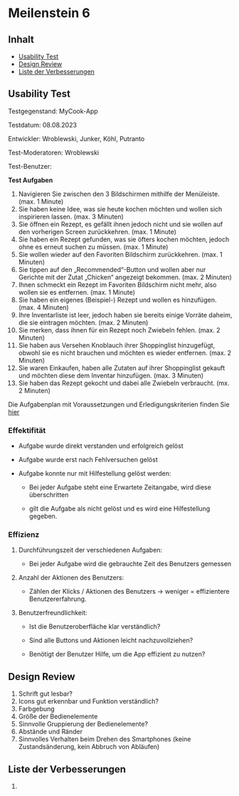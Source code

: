 # Meilenstein 6

## Inhalt

*  [Usability Test](#usability-test)
*  [Design Review](#design-review)
*  [Liste der Verbesserungen](#liste-der-verbesserungen)

## Usability Test

Testgegenstand: MyCook-App

Testdatum: 08.08.2023

Entwickler: Wroblewski, Junker, Köhl, Putranto

Test-Moderatoren: Wroblewski

Test-Benutzer: 

**Test Aufgaben**

1. Navigieren Sie zwischen den 3 Bildschirmen mithilfe der Menüleiste.
(max. 1 Minute)
2. Sie haben keine Idee, was sie heute kochen möchten und wollen sich inspirieren
lassen. (max. 3 Minuten)
3. Sie öffnen ein Rezept, es gefällt ihnen jedoch nicht und sie wollen auf den
vorherigen Screen zurückkehren. (max. 1 Minute)
4. Sie haben ein Rezept gefunden, was sie öfters kochen möchten, jedoch ohne es
erneut suchen zu müssen. (max. 1 Minute)
5. Sie wollen wieder auf den Favoriten Bildschirm zurückkehren. (max. 1 Minuten)
6. Sie tippen auf den „Recommended“-Button und wollen aber nur Gerichte mit der
Zutat „Chicken“ angezeigt bekommen. (max. 2 Minuten)
7. Ihnen schmeckt ein Rezept im Favoriten Bildschirm nicht mehr, also wollen sie es
entfernen. (max. 1 Minute)
8. Sie haben ein eigenes (Beispiel-) Rezept und wollen es hinzufügen.
(max. 4 Minuten)
9. Ihre Inventarliste ist leer, jedoch haben sie bereits einige Vorräte daheim, die sie
eintragen möchten. (max. 2 Minuten)
10. Sie merken, dass ihnen für ein Rezept noch Zwiebeln fehlen. (max. 2 Minuten)
11. Sie haben aus Versehen Knoblauch ihrer Shoppinglist hinzugefügt, obwohl sie es
nicht brauchen und möchten es wieder entfernen. (max. 2 Minuten)
12. Sie waren Einkaufen, haben alle Zutaten auf ihrer Shoppinglist gekauft und
möchten diese dem Inventar hinzufügen. (max. 3 Minuten)
13. Sie haben das Rezept gekocht und dabei alle Zwiebeln verbraucht. (mx. 2 Minuten)

Die Aufgabenplan mit Voraussetzungen und Erledigungskriterien finden Sie [hier](https://code.fbi.h-da.de/human-computer-interaction/HCI_SS23_Meyer/HCI_SS23_Meyer_Gruppe3-Junker_Kohl_Putranto_Wroblewski/-/blob/main/Meilenstein%206/Aufgabenplan.pdf)

### Effektifität

- Aufgabe wurde direkt verstanden und erfolgreich gelöst
- Aufgabe wurde erst nach Fehlversuchen gelöst
- Aufgabe konnte nur mit Hilfestellung gelöst werden:

    - Bei jeder Aufgabe steht eine Erwartete Zeitangabe, wird diese überschritten

    - gilt die Aufgabe als nicht gelöst und es wird eine Hilfestellung gegeben.


### Effizienz

1. Durchführungszeit der verschiedenen Aufgaben:

    - Bei jeder Aufgabe wird die gebrauchte Zeit des Benutzers gemessen

2. Anzahl der Aktionen des Benutzers: 
    
    - Zählen der Klicks / Aktionen des Benutzers → weniger = effizientere Benutzererfahrung.

3. Benutzerfreundlichkeit: 

    - Ist die Benutzeroberfläche klar verständlich? 

    - Sind alle Buttons und Aktionen leicht nachzuvollziehen? 
    
    - Benötigt der Benutzer Hilfe, um die App effizient zu nutzen?

## Design Review

1. Schrift gut lesbar?
2. Icons gut erkennbar und Funktion verständlich?
3. Farbgebung
4. Größe der Bedienelemente
5. Sinnvolle Gruppierung der Bedienelemente?
6. Abstände und Ränder
7. Sinnvolles Verhalten beim Drehen des Smartphones (keine Zustandsänderung, kein Abbruch von Abläufen)

## Liste der Verbesserungen

1. 
